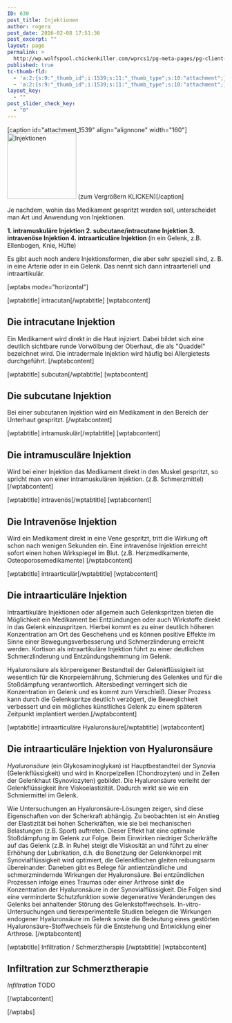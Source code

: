 ```yaml
---
ID: 630
post_title: Injektionen
author: rogera
post_date: 2016-02-08 17:51:36
post_excerpt: ""
layout: page
permalink: >
  http://wp.wolfspool.chickenkiller.com/wprcs1/pg-meta-pages/pg-client-pages-rmz/kassenleistungen/injektionen/
published: true
tc-thumb-fld:
  - 'a:2:{s:9:"_thumb_id";i:1539;s:11:"_thumb_type";s:10:"attachment";}'
  - 'a:2:{s:9:"_thumb_id";i:1539;s:11:"_thumb_type";s:10:"attachment";}'
layout_key:
  - ""
post_slider_check_key:
  - "0"
---
```

[caption id="attachment_1539" align="alignnone" width="160"]<a href="http://wp.wolfspool.chickenkiller.com/wpasecms/wp-content/uploads/2016/04/injektion.jpg"><img class="wp-image-1539" src="http://wp.wolfspool.chickenkiller.com/wpasecms/wp-content/uploads/2016/04/injektion.jpg" alt="Injektionen" width="160" height="151" /></a> (zum Vergrößern KLICKEN)[/caption]

Je nachdem, wohin das Medikament gespritzt werden soll, unterscheidet man Art und Anwendung von Injektionen.

<b>1. intramuskuläre Injektion
2. subcutane/intracutane Injektion
3. intravenöse Injektion
4. intraarticuläre Injektion </b>(in ein Gelenk, z.B. Ellenbogen, Knie, Hüfte)

Es gibt auch noch andere Injektionsformen, die aber sehr speziell sind, z. B. in eine Arterie oder in ein Gelenk. Das nennt sich dann intraarteriell und intraartikulär.

[wptabs mode="horizontal"]

[wptabtitle] intracutan[/wptabtitle]
[wptabcontent]
<h2>Die intracutane Injektion</h2>
Ein Medikament wird direkt in die Haut injiziert. Dabei bildet sich eine deutlich sichtbare runde Vorwölbung der Oberhaut, die als "Quaddel" bezeichnet wird. Die intradermale Injektion wird häufig bei Allergietests durchgeführt.
[/wptabcontent]

[wptabtitle] subcutan[/wptabtitle]
[wptabcontent]
<h2>Die subcutane Injektion</h2>
Bei einer subcutanen Injektion wird ein Medikament in den Bereich der Unterhaut gespritzt.
[/wptabcontent]

[wptabtitle] intramuskulär[/wptabtitle]
[wptabcontent]
<h2>Die intramusculäre Injektion</h2>
Wird bei einer Injektion das Medikament direkt in den Muskel gespritzt, so spricht man von einer intramuskulären Injektion. (z.B. Schmerzmittel)
[/wptabcontent]

[wptabtitle] intravenös[/wptabtitle]
[wptabcontent]
<h2>Die Intravenöse Injektion</h2>
Wird ein Medikament direkt in eine Vene gespritzt, tritt die Wirkung oft schon nach wenigen Sekunden ein. Eine intravenöse Injektion erreicht sofort einen hohen Wirkspiegel im Blut. (z.B. Herzmedikamente, Osteoporosemedikamente)
[/wptabcontent]

[wptabtitle] intraarticulär[/wptabtitle]
[wptabcontent]
<h2>Die intraarticuläre Injektion</h2>
Intraartikuläre Injektionen oder allgemein auch Gelenkspritzen bieten die Möglichkeit ein Medikament bei Entzündungen oder auch Wirkstoffe direkt in das Gelenk einzuspritzen. Hierbei kommt es zu einer deutlich höheren Konzentration am Ort des Geschehens und es können positive Effekte im Sinne einer Bewegungsverbesserung und Schmerzlinderung erreicht werden. Kortison als intraartikuläre Injektion führt zu einer deutlichen Schmerzlinderung und Entzündungshemmung im Gelenk.

Hyaluronsäure als körpereigener Bestandteil der Gelenkflüssigkeit ist wesentlich für die Knorpelernährung, Schmierung des Gelenkes und für die Stoßdämpfung verantwortlich. Altersbedingt verringert sich die Konzentration im Gelenk und es kommt zum Verschleiß. Dieser Prozess kann durch die Gelenkspritze deutlich verzögert, die Beweglichkeit verbessert und ein mögliches künstliches Gelenk zu einem späteren Zeitpunkt implantiert werden.[/wptabcontent]

[wptabtitle] intraarticuläre Hyaluronsäure[/wptabtitle]
[wptabcontent]
<h2>Die intraarticuläre Injektion von Hyaluronsäure</h2>
<i>Hyaluronsäure </i>(ein Glykosaminoglykan) ist Hauptbestandteil der Synovia (Gelenkflüssigkeit) und wird in Knorpelzellen (Chondrozyten) und in Zellen der Gelenkhaut (Synoviozyten) gebildet. Die Hyaluronsäure verleiht der Gelenkflüssigkeit ihre Viskoelastizität. Dadurch wirkt sie wie ein Schmiermittel im Gelenk.

Wie Untersuchungen an Hyaluronsäure-Lösungen zeigen, sind diese Eigenschaften von der Scherkraft abhängig. Zu beobachten ist ein Anstieg der Elastizität bei hohen Scherkräften, wie sie bei mechanischen Belastungen (z.B. Sport) auftreten. Dieser Effekt hat eine optimale Stoßdämpfung im Gelenk zur Folge. Beim Einwirken niedriger Scherkräfte auf das Gelenk (z.B. in Ruhe) steigt die Viskosität an und führt zu einer Erhöhung der Lubrikation, d.h. die Benetzung der Gelenkknorpel mit Synovialflüssigkeit wird optimiert, die Gelenkflächen gleiten reibungsarm übereinander. Daneben gibt es Belege für antientzündliche und schmerzmindernde Wirkungen der Hyaluronsäure.
Bei entzündlichen Prozessen infolge eines Traumas oder einer Arthrose sinkt die Konzentration der Hyaluronsäure in der Synovialflüssigkeit. Die Folgen sind eine verminderte Schutzfunktion sowie degenerative Veränderungen des Gelenks bei anhaltender Störung des Gelenkstoffwechsels. In-vitro-Untersuchungen und tierexperimentelle Studien belegen die Wirkungen endogener Hyaluronsäure im Gelenk sowie die Bedeutung eines gestörten Hyaluronsäure-Stoffwechsels für die Entstehung und Entwicklung einer Arthrose.
[/wptabcontent]

[wptabtitle] Infiltration / Schmerztherapie [/wptabtitle]
[wptabcontent]
<h2>Infiltration zur Schmerztherapie</h2>
<i>Infiltration</i> TODO

[/wptabcontent]

[/wptabs]